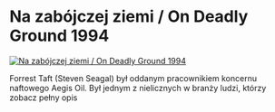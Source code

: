 Na zabójczej ziemi / On Deadly Ground 1994 
=============
[![Na zabójczej ziemi / On Deadly Ground 1994 ](http://vidos.pl/images/player.gif)](http://vidos.pl/na-zabojczej-ziemi-on-deadly-ground-1994)

 Forrest Taft (Steven Seagal) był oddanym pracownikiem koncernu naftowego Aegis Oil. Był jednym z nielicznych w branży ludzi, którzy zobacz pełny opis
